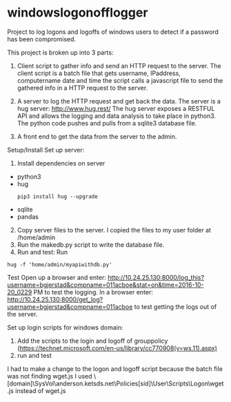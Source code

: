 # windowslogonofflogger
Project to log logons and logoffs of windows users to detect if a password has been compromised. 

This project is broken up into 3 parts:

1. Client script to gather info and send an HTTP request to the server.
The client script is a batch file that gets username, IPaddress, computername date and time 
the script calls a javascript file to send the gathered info in a HTTP request to the server. 

2. A server to log the HTTP request and get back the data.
The server is a hug server: http://www.hug.rest/ 
The hug server exposes a RESTFUL API and allows the logging and data analysis to take place in python3. 
The python code pushes and pulls from a sqlite3 database file. 

3. A front end to get the data from the server to the admin. 

Setup/Install
Set up server:

1. Install dependencies on server
  * python3
  * hug
    ```
    pip3 install hug --upgrade

    ```
  * sqlite
  * pandas
2. Copy server files to the server.
  I copied the files to my user folder at /home/admin
3. Run the makedb.py script to write the database file.
4. Run and test:
  Run
  ```
  hug -f 'home/admin/myapiwithdb.py'
  ```
  Test
  Open up a browser and enter:
  http://10.24.25.130:8000/log_this?username=bgjerstad&compname=011acboe&stat=on&time=2016-10-20_0229 PM
  to test the logging.
  In a browser enter:
  http://10.24.25.130:8000/get_log?username=bgjerstad&compname=011acboe
  to test getting the logs out of the server. 
  
Set up login scripts for windows domain:

1. Add the scripts to the login and logoff of grouppolicy
 (https://technet.microsoft.com/en-us/library/cc770908(v=ws.11).aspx)
2. run and test

I had to make a change to the logon and logoff script because the batch file was not finding wget.js
 I used
  \\[domain]\SysVol\anderson.ketsds.net\Policies\[sid]\User\Scripts\Logon\wget.js
instead of wget.js
